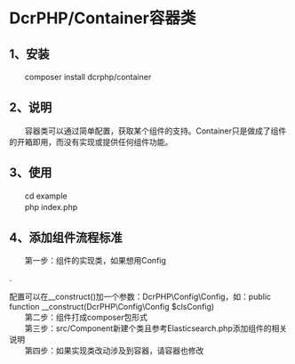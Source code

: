 # DcrPHP/Container容器类

## 1、安装
　　composer install dcrphp/container

## 2、说明
　　容器类可以通过简单配置，获取某个组件的支持。Container只是做成了组件的开箱即用，而没有实现或提供任何组件功能。  

## 3、使用
　　cd example  
　　php index.php

## 4、添加组件流程标准 
　　第一步：组件的实现类，如果想用Config





























.

配置可以在__construct()加一个参数：DcrPHP\Config\Config，如：public function __construct(DcrPHP\Config\Config $clsConfig)  
　　第二步：组件打成composer包形式  
　　第三步：src/Component新建个类且参考Elasticsearch.php添加组件的相关说明  
　　第四步：如果实现类改动涉及到容器，请容器也修改